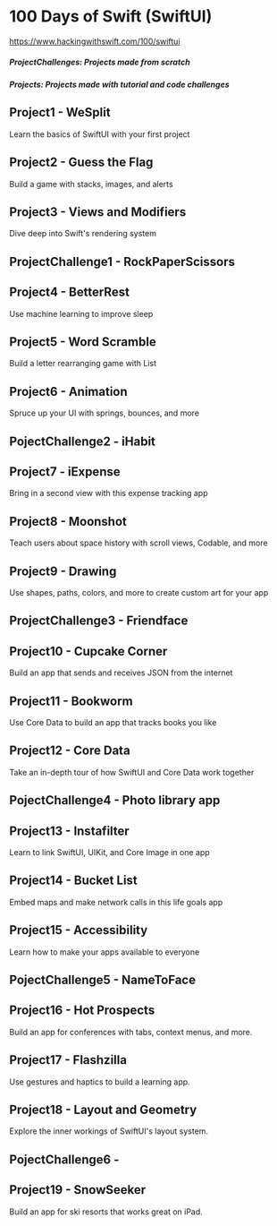 # 100 Days of Swift (SwiftUI)
https://www.hackingwithswift.com/100/swiftui

##### ProjectChallenges: Projects made from scratch
##### Projects: Projects made with tutorial and code challenges

## Project1 - WeSplit

Learn the basics of SwiftUI with your first project

## Project2 - Guess the Flag

Build a game with stacks, images, and alerts

## Project3 - Views and Modifiers

Dive deep into Swift's rendering system

## ProjectChallenge1 - RockPaperScissors

## Project4 - BetterRest

Use machine learning to improve sleep

## Project5 - Word Scramble

Build a letter rearranging game with List

## Project6 - Animation

Spruce up your UI with springs, bounces, and more

## PojectChallenge2 - iHabit

## Project7 - iExpense

Bring in a second view with this expense tracking app

## Project8 - Moonshot

Teach users about space history with scroll views, Codable, and more

## Project9 - Drawing

Use shapes, paths, colors, and more to create custom art for your app

## ProjectChallenge3 - Friendface

## Project10 - Cupcake Corner

Build an app that sends and receives JSON from the internet

## Project11 - Bookworm

Use Core Data to build an app that tracks books you like

## Project12 - Core Data

Take an in-depth tour of how SwiftUI and Core Data work together

## PojectChallenge4 - Photo library app

## Project13 - Instafilter

Learn to link SwiftUI, UIKit, and Core Image in one app

## Project14 - Bucket List

Embed maps and make network calls in this life goals app

## Project15 - Accessibility

Learn how to make your apps available to everyone

## PojectChallenge5 - NameToFace

## Project16 - Hot Prospects

Build an app for conferences with tabs, context menus, and more.

## Project17 - Flashzilla

Use gestures and haptics to build a learning app.

## Project18 - Layout and Geometry

Explore the inner workings of SwiftUI's layout system.

## PojectChallenge6 -

## Project19 - SnowSeeker

Build an app for ski resorts that works great on iPad.
